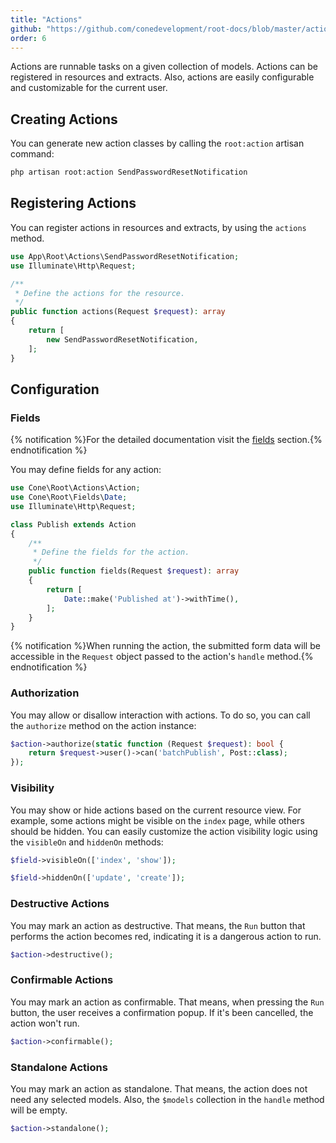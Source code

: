 ```yaml
---
title: "Actions"
github: "https://github.com/conedevelopment/root-docs/blob/master/actions.md"
order: 6
---
```


Actions are runnable tasks on a given collection of models. Actions can be registered in resources and extracts. Also, actions are easily configurable and customizable for the current user.

## Creating Actions

You can generate new action classes by calling the `root:action` artisan command:

```sh
php artisan root:action SendPasswordResetNotification
```

## Registering Actions

You can register actions in resources and extracts, by using the `actions` method.

```php
use App\Root\Actions\SendPasswordResetNotification;
use Illuminate\Http\Request;

/**
 * Define the actions for the resource.
 */
public function actions(Request $request): array
{
    return [
        new SendPasswordResetNotification,
    ];
}
```

## Configuration

### Fields

{% notification %}For the detailed documentation visit the [fields](/docs/fields) section.{% endnotification %}

You may define fields for any action:

```php
use Cone\Root\Actions\Action;
use Cone\Root\Fields\Date;
use Illuminate\Http\Request;

class Publish extends Action
{
    /**
     * Define the fields for the action.
     */
    public function fields(Request $request): array
    {
        return [
            Date::make('Published at')->withTime(),
        ];
    }
}
```

{% notification %}When running the action, the submitted form data will be accessible in the `Request` object passed to the action's `handle` method.{% endnotification %}

### Authorization

You may allow or disallow interaction with actions. To do so, you can call the `authorize` method on the action instance:

```php
$action->authorize(static function (Request $request): bool {
    return $request->user()->can('batchPublish', Post::class);
});
```

### Visibility

You may show or hide actions based on the current resource view. For example, some actions might be visible on the `index` page, while others should be hidden. You can easily customize the action visibility logic using the `visibleOn` and `hiddenOn` methods:

```php
$field->visibleOn(['index', 'show']);

$field->hiddenOn(['update', 'create']);
```

### Destructive Actions

You may mark an action as destructive. That means, the `Run` button that performs the action becomes red, indicating it is a dangerous action to run.

```php
$action->destructive();
```

### Confirmable Actions

You may mark an action as confirmable. That means, when pressing the `Run` button, the user receives a confirmation popup. If it's been cancelled, the action won't run.

```php
$action->confirmable();
```

### Standalone Actions

You may mark an action as standalone. That means, the action does not need any selected models. Also, the `$models` collection in the `handle` method will be empty.

```php
$action->standalone();
```
